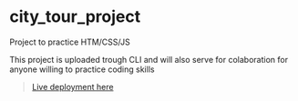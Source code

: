 # city_tour_project
Project to practice HTM/CSS/JS

This project is uploaded trough CLI and will also serve for colaboration for anyone willing to practice coding skills

> [Live deployment here](https://b4c1c.github.io/city_tour_project/)
